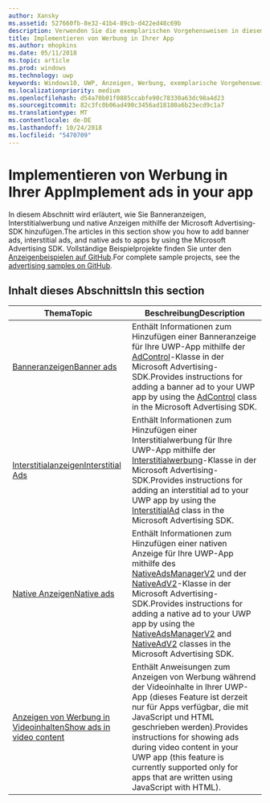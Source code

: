 ```yaml
---
author: Xansky
ms.assetid: 527660fb-8e32-41b4-89cb-d422ed48c69b
description: Verwenden Sie die exemplarischen Vorgehensweisen in diesem Abschnitt, um zu erfahren, wie Sie Banneranzeigen, Interstitialwerbung und native Anzeigen mithilfe der Microsoft Advertising-SDK hinzufügen.
title: Implementieren von Werbung in Ihrer App
ms.author: mhopkins
ms.date: 05/11/2018
ms.topic: article
ms.prod: windows
ms.technology: uwp
keywords: Windows10, UWP, Anzeigen, Werbung, exemplarische Vorgehensweisen
ms.localizationpriority: medium
ms.openlocfilehash: d54a70b01f0885ccabfe90c78330a63dc98a4d23
ms.sourcegitcommit: 82c3fc0b06ad490c3456ad18180a6b23ecd9c1a7
ms.translationtype: MT
ms.contentlocale: de-DE
ms.lasthandoff: 10/24/2018
ms.locfileid: "5470709"
---
```

# <a name="implement-ads-in-your-app"></a><span data-ttu-id="585ec-104">Implementieren von Werbung in Ihrer App</span><span class="sxs-lookup"><span data-stu-id="585ec-104">Implement ads in your app</span></span>

<span data-ttu-id="585ec-105">In diesem Abschnitt wird erläutert, wie Sie Banneranzeigen, Interstitialwerbung und native Anzeigen mithilfe der Microsoft Advertising-SDK hinzufügen.</span><span class="sxs-lookup"><span data-stu-id="585ec-105">The articles in this section show you how to add banner ads, interstitial ads, and native ads to apps by using the Microsoft Advertising SDK.</span></span> <span data-ttu-id="585ec-106">Vollständige Beispielprojekte finden Sie unter den [Anzeigenbeispielen auf GitHub](http://aka.ms/githubads).</span><span class="sxs-lookup"><span data-stu-id="585ec-106">For complete sample projects, see the [advertising samples on GitHub](http://aka.ms/githubads).</span></span>

## <a name="in-this-section"></a><span data-ttu-id="585ec-107">Inhalt dieses Abschnitts</span><span class="sxs-lookup"><span data-stu-id="585ec-107">In this section</span></span>

|  <span data-ttu-id="585ec-108">Thema</span><span class="sxs-lookup"><span data-stu-id="585ec-108">Topic</span></span>    | <span data-ttu-id="585ec-109">Beschreibung</span><span class="sxs-lookup"><span data-stu-id="585ec-109">Description</span></span> |               
|----------|-------|
| [<span data-ttu-id="585ec-110">Banneranzeigen</span><span class="sxs-lookup"><span data-stu-id="585ec-110">Banner ads</span></span>](banner-ads.md)     | <span data-ttu-id="585ec-111">Enthält Informationen zum Hinzufügen einer Banneranzeige für Ihre UWP-App mithilfe der [AdControl](https://docs.microsoft.com/uwp/api/microsoft.advertising.winrt.ui.adcontrol)-Klasse in der Microsoft Advertising-SDK.</span><span class="sxs-lookup"><span data-stu-id="585ec-111">Provides instructions for adding a banner ad to your UWP app by using the [AdControl](https://docs.microsoft.com/uwp/api/microsoft.advertising.winrt.ui.adcontrol) class in the Microsoft Advertising SDK.</span></span>        |
| [<span data-ttu-id="585ec-112">Interstitialanzeigen</span><span class="sxs-lookup"><span data-stu-id="585ec-112">Interstitial Ads</span></span>](interstitial-ads.md)    | <span data-ttu-id="585ec-113">Enthält Informationen zum Hinzufügen einer Interstitialwerbung für Ihre UWP-App mithilfe der [Interstitialwerbung](https://docs.microsoft.com/uwp/api/microsoft.advertising.winrt.ui.interstitialad)-Klasse in der Microsoft Advertising-SDK.</span><span class="sxs-lookup"><span data-stu-id="585ec-113">Provides instructions for adding an interstitial ad to your UWP app by using the [InterstitialAd](https://docs.microsoft.com/uwp/api/microsoft.advertising.winrt.ui.interstitialad) class in the Microsoft Advertising SDK.</span></span>       |
| [<span data-ttu-id="585ec-114">Native Anzeigen</span><span class="sxs-lookup"><span data-stu-id="585ec-114">Native ads</span></span>](native-ads.md)       | <span data-ttu-id="585ec-115">Enthält Informationen zum Hinzufügen einer nativen Anzeige für Ihre UWP-App mithilfe des [NativeAdsManagerV2](https://docs.microsoft.com/uwp/api/microsoft.advertising.winrt.ui.nativeadsmanagerv2) und der [NativeAdV2](https://docs.microsoft.com/uwp/api/microsoft.advertising.winrt.ui.nativeadv2)-Klasse in der Microsoft Advertising-SDK.</span><span class="sxs-lookup"><span data-stu-id="585ec-115">Provides instructions for adding a native ad to your UWP app by using the [NativeAdsManagerV2](https://docs.microsoft.com/uwp/api/microsoft.advertising.winrt.ui.nativeadsmanagerv2) and [NativeAdV2](https://docs.microsoft.com/uwp/api/microsoft.advertising.winrt.ui.nativeadv2) classes in the Microsoft Advertising SDK.</span></span>  |
| [<span data-ttu-id="585ec-116">Anzeigen von Werbung in Videoinhalten</span><span class="sxs-lookup"><span data-stu-id="585ec-116">Show ads in video content</span></span>](add-advertisements-to-video-content.md)     |  <span data-ttu-id="585ec-117">Enthält Anweisungen zum Anzeigen von Werbung während der Videoinhalte in Ihrer UWP-App (dieses Feature ist derzeit nur für Apps verfügbar, die mit JavaScript und HTML geschrieben werden).</span><span class="sxs-lookup"><span data-stu-id="585ec-117">Provides instructions for showing ads during video content in your UWP app (this feature is currently supported only for apps that are written using JavaScript with HTML).</span></span> |



 

 
